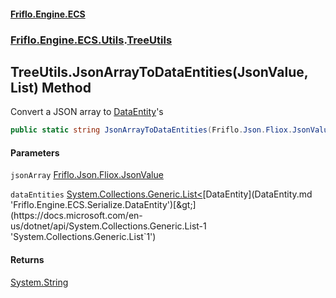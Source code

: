 #### [Friflo.Engine.ECS](index.md 'index')
### [Friflo.Engine.ECS.Utils](Friflo.Engine.ECS.Utils.md 'Friflo.Engine.ECS.Utils').[TreeUtils](TreeUtils.md 'Friflo.Engine.ECS.Utils.TreeUtils')

## TreeUtils.JsonArrayToDataEntities(JsonValue, List<DataEntity>) Method

Convert a JSON array to [DataEntity](DataEntity.md 'Friflo.Engine.ECS.Serialize.DataEntity')'s

```csharp
public static string JsonArrayToDataEntities(Friflo.Json.Fliox.JsonValue jsonArray, System.Collections.Generic.List<Friflo.Engine.ECS.Serialize.DataEntity> dataEntities);
```
#### Parameters

<a name='Friflo.Engine.ECS.Utils.TreeUtils.JsonArrayToDataEntities(Friflo.Json.Fliox.JsonValue,System.Collections.Generic.List_Friflo.Engine.ECS.Serialize.DataEntity_).jsonArray'></a>

`jsonArray` [Friflo.Json.Fliox.JsonValue](https://docs.microsoft.com/en-us/dotnet/api/Friflo.Json.Fliox.JsonValue 'Friflo.Json.Fliox.JsonValue')

<a name='Friflo.Engine.ECS.Utils.TreeUtils.JsonArrayToDataEntities(Friflo.Json.Fliox.JsonValue,System.Collections.Generic.List_Friflo.Engine.ECS.Serialize.DataEntity_).dataEntities'></a>

`dataEntities` [System.Collections.Generic.List&lt;](https://docs.microsoft.com/en-us/dotnet/api/System.Collections.Generic.List-1 'System.Collections.Generic.List`1')[DataEntity](DataEntity.md 'Friflo.Engine.ECS.Serialize.DataEntity')[&gt;](https://docs.microsoft.com/en-us/dotnet/api/System.Collections.Generic.List-1 'System.Collections.Generic.List`1')

#### Returns
[System.String](https://docs.microsoft.com/en-us/dotnet/api/System.String 'System.String')